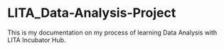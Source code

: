 # LITA_Data-Analysis-Project
This is my documentation on my process of learning Data Analysis with LITA Incubator Hub.
